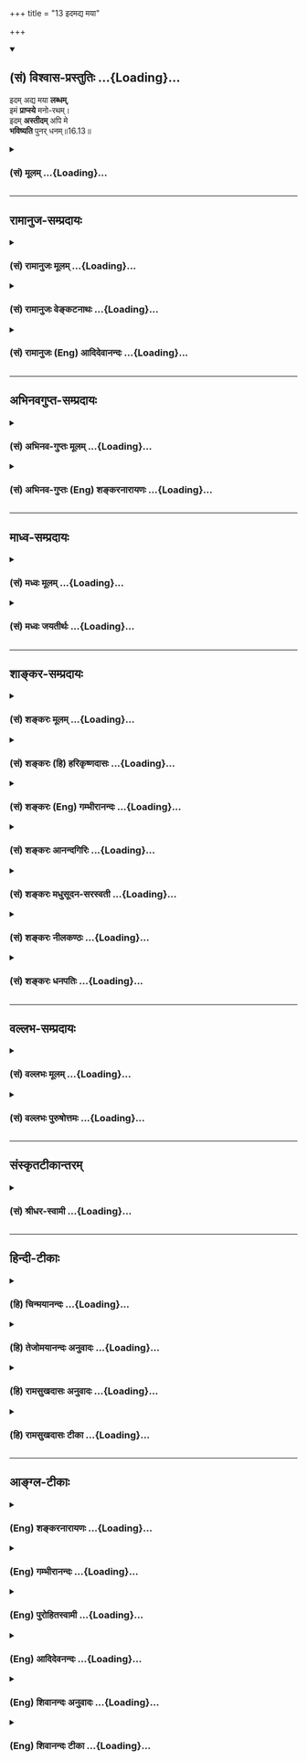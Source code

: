+++
title = "13 इदमद्य मया"

+++
<div class="js_include" newlevelforh1="2" title="(सं) विश्वास-प्रस्तुतिः" unfilled url="/purANam_vaiShNavam/mahAbhAratam/06-bhIShma-parva/03-bhagavad-gItA-parva/saMskRtam/vishvAsa-prastutiH/16_daivAsura-sampad-vib/13_idamadya_mayA.md">
<details open><summary><h2>(सं) विश्वास-प्रस्तुतिः ...{Loading}...</h2></summary>

इदम् अद्य मया **लब्धम्**,  
इमं **प्राप्स्ये** मनो-रथम्।  
इदम् **अस्तीदम्** अपि मे  
**भविष्यति** पुनर् धनम्॥16.13॥
</details>
</div>
<div class="js_include collapsed" newlevelforh1="3" title="(सं) मूलम्" unfilled url="/purANam_vaiShNavam/mahAbhAratam/06-bhIShma-parva/03-bhagavad-gItA-parva/saMskRtam/mUlam/16_daivAsura-sampad-vib/13_idamadya_mayA.md">
<details><summary><h3>(सं) मूलम् ...{Loading}...</h3></summary>

इदमद्य मया लब्धमिमं प्राप्स्ये मनोरथम्।  
इदमस्तीदमपि मे भविष्यति पुनर्धनम्।।16.13।।
</details>
</div>


_________________
## रामानुज-सम्प्रदायः
<div class="js_include collapsed" newlevelforh1="3" title="(सं) रामानुजः मूलम्" unfilled url="/purANam_vaiShNavam/mahAbhAratam/06-bhIShma-parva/03-bhagavad-gItA-parva/saMskRtam/rAmAnujaH/mUlam/16_daivAsura-sampad-vib/13_idamadya_mayA.md">
<details><summary><h3>(सं) रामानुजः मूलम् ...{Loading}...</h3></summary>

।।16.13।।**इदं** क्षेत्रपुत्रादिकं सर्वं **मया** मत्सामर्थ्येन एव
**लब्धम्;** न अदृष्टादिना; **इमं च** **मनोरथम्** अहम् एव **प्राप्स्ये;**
न अदृष्टादिसहितः **इदं धनं** मत्सामर्थ्येन लब्धं मे **अस्ति; इदम् अपि
पुनः मे** मत्सामर्थ्येन एव **भविष्यति।**

</details>
</div>
<div class="js_include collapsed" newlevelforh1="3" title="(सं) रामानुजः वेङ्कटनाथः" unfilled url="/purANam_vaiShNavam/mahAbhAratam/06-bhIShma-parva/03-bhagavad-gItA-parva/saMskRtam/rAmAnujaH/venkaTanAthaH/16_daivAsura-sampad-vib/13_idamadya_mayA.md">
<details><summary><h3>(सं) रामानुजः वेङ्कटनाथः ...{Loading}...</h3></summary>

  
  
।।16.13।। एवंसहस्रभगसन्दर्शनात्मकश्च महानन्दलक्षणो मोक्षः इत्यादिभिः
कामोपभोगः परमपुरुषार्थ इति कृत्वा तदर्थमर्थपुरुषार्थस्वीकार इत्युक्तम्
अथ तत्र प्रवृत्तस्य
व्यतिरेकसंज्ञासंस्थावस्थितयोगिवल्लब्धालब्धकृताकृतप्रत्यवेक्षणमुच्यतेइदमद्येत्यादिना।
एतेन पूर्वोक्तचिन्ताविषयानन्त्यमप्युदाहृतं भवति।
वक्ष्यमाणधनव्यतिरिक्तविषयत्वद्योतनाय पुत्रक्षेत्रादिशब्दः।
सात्त्विकानामीश्वराद्यधीनकृताकृतप्रत्यवेक्षणाव्यवच्छेदाय
अहङ्कारगर्भतयाऽपि तथाविधानु सन्धानस्य भ्रान्तिरूपत्वंमया इत्यनेन सूच्यत
इत्याह -- मत्सामर्थ्येनैवेति। एवकाराभिप्रेतं विवृणोति -- नादृष्टादिनेति।
एवमेवोत्तमपुरुषाकृष्टाहंशब्दव्याख्यानरूपेअहमेव
इत्यादावप्यभिप्रायः। इदमस्तीदमपि इति चिन्तायां विषयभूयस्त्वज्ञापनम्।  
  

</details>
</div>
<div class="js_include collapsed" newlevelforh1="3" title="(सं) रामानुजः (Eng) आदिदेवानन्दः" unfilled url="/purANam_vaiShNavam/mahAbhAratam/06-bhIShma-parva/03-bhagavad-gItA-parva/saMskRtam/rAmAnujaH/english/AdidevAnandaH/16_daivAsura-sampad-vib/13_idamadya_mayA.md">
<details><summary><h3>(सं) रामानुजः (Eng) आदिदेवानन्दः ...{Loading}...</h3></summary>

16.13 This land, sons etc., have I gained solely by my ability and not
by the help of any higher force. I shall attain this desire also myself
and not by good fortune or any other means. This wealth, gained solely
by my ability, is with me. And this also shall be mine through my own
ability.

</details>
</div>


_________________
## अभिनवगुप्त-सम्प्रदायः
<div class="js_include collapsed" newlevelforh1="3" title="(सं) अभिनव-गुप्तः मूलम्" unfilled url="/purANam_vaiShNavam/mahAbhAratam/06-bhIShma-parva/03-bhagavad-gItA-parva/saMskRtam/abhinava-guptaH/mUlam/16_daivAsura-sampad-vib/13_idamadya_mayA.md">
<details><summary><h3>(सं) अभिनव-गुप्तः मूलम् ...{Loading}...</h3></summary>

।।16.13 -- 16.16।। इहमद्येत्यादि अशुचौ इत्यन्तम्। अनेकचित्ता +++(A
अनेकचिन्ताः N अनेकचित्तविभ्रान्ताः)+++ इतिनिश्चयाभावात्। अशुचौ निरये;
अवीच्यादौ; जन्ममरणसन्ताने च।

</details>
</div>
<div class="js_include collapsed" newlevelforh1="3" title="(सं) अभिनव-गुप्तः (Eng) शङ्करनारायणः" unfilled url="/purANam_vaiShNavam/mahAbhAratam/06-bhIShma-parva/03-bhagavad-gItA-parva/saMskRtam/abhinava-guptaH/english/shankaranArAyaNaH/16_daivAsura-sampad-vib/13_idamadya_mayA.md">
<details><summary><h3>(सं) अभिनव-गुप्तः (Eng) शङ्करनारायणः ...{Loading}...</h3></summary>

16.13 See Coment under 16.16

</details>
</div>


_________________
## माध्व-सम्प्रदायः
<div class="js_include collapsed" newlevelforh1="3" title="(सं) मध्वः मूलम्" unfilled url="/purANam_vaiShNavam/mahAbhAratam/06-bhIShma-parva/03-bhagavad-gItA-parva/saMskRtam/madhvaH/mUlam/16_daivAsura-sampad-vib/13_idamadya_mayA.md">
<details><summary><h3>(सं) मध्वः मूलम् ...{Loading}...</h3></summary>

।।16.13।। Sri Madhvacharya did not comment on this sloka.,

</details>
</div>
<div class="js_include collapsed" newlevelforh1="3" title="(सं) मध्वः जयतीर्थः" unfilled url="/purANam_vaiShNavam/mahAbhAratam/06-bhIShma-parva/03-bhagavad-gItA-parva/saMskRtam/madhvaH/jayatIrthaH/16_daivAsura-sampad-vib/13_idamadya_mayA.md">
<details><summary><h3>(सं) मध्वः जयतीर्थः ...{Loading}...</h3></summary>

।।16.13।। Sri Jayatirtha did not comment on this sloka.  
  

</details>
</div>


_________________
## शाङ्कर-सम्प्रदायः
<div class="js_include collapsed" newlevelforh1="3" title="(सं) शङ्करः मूलम्" unfilled url="/purANam_vaiShNavam/mahAbhAratam/06-bhIShma-parva/03-bhagavad-gItA-parva/saMskRtam/shankaraH/mUlam/16_daivAsura-sampad-vib/13_idamadya_mayA.md">
<details><summary><h3>(सं) शङ्करः मूलम् ...{Loading}...</h3></summary>

।।16.13।। --,**इदं** द्रव्यं **अद्य** इदानीं **मया लब्धम्। इदं** च
अन्यत् **प्राप्स्ये मनोरथं** मनस्तुष्टिकरम्। **इदं** च **अस्ति इदमपि मे
भविष्यति** आगामिनि संवत्सरे **पुनः धनं** तेन अहं धनी विख्यातः भविष्यामि
इति।।

</details>
</div>
<div class="js_include collapsed" newlevelforh1="3" title="(सं) शङ्करः (हि) हरिकृष्णदासः" unfilled url="/purANam_vaiShNavam/mahAbhAratam/06-bhIShma-parva/03-bhagavad-gItA-parva/saMskRtam/shankaraH/hindI/harikRShNadAsaH/16_daivAsura-sampad-vib/13_idamadya_mayA.md">
<details><summary><h3>(सं) शङ्करः (हि) हरिकृष्णदासः ...{Loading}...</h3></summary>

।।16.13।। तथा उनका अभिप्राय ऐसा होता है कि --, आज इस समय तो मैंने यह
द्रव्य प्राप्त किया है तथा अमुक मनोरथ -- मनको संतुष्ट करनेवाला पदार्थ और
प्राप्त करूँगा। इतना धन तो मेरे पास है और यह इतना धन मेरे पास अगले वर्ष
में फिर हो जायगा; उससे मैं धनवान् विख्यात हो जाऊँगा।

</details>
</div>
<div class="js_include collapsed" newlevelforh1="3" title="(सं) शङ्करः (Eng) गम्भीरानन्दः" unfilled url="/purANam_vaiShNavam/mahAbhAratam/06-bhIShma-parva/03-bhagavad-gItA-parva/saMskRtam/shankaraH/english/gambhIrAnandaH/16_daivAsura-sampad-vib/13_idamadya_mayA.md">
<details><summary><h3>(सं) शङ्करः (Eng) गम्भीरानन्दः ...{Loading}...</h3></summary>

16.13 Idam, this thing; labham, has been gained; maya, by me; adya,
today; prapsye, I shall acire; idam, this other; manoratham, desired
object which is delectable to the mind. And idam, this; asti, is in
hand; punah, again; idam, this; dhanam, wealth; api, also; bhavisyati,
will come; me, to me, in the next year. Thery I shall become rich and
famous.

</details>
</div>
<div class="js_include collapsed" newlevelforh1="3" title="(सं) शङ्करः आनन्दगिरिः" unfilled url="/purANam_vaiShNavam/mahAbhAratam/06-bhIShma-parva/03-bhagavad-gItA-parva/saMskRtam/shankaraH/AnandagiriH/16_daivAsura-sampad-vib/13_idamadya_mayA.md">
<details><summary><h3>(सं) शङ्करः आनन्दगिरिः ...{Loading}...</h3></summary>

।।16.13।। तेषामभिप्रायोऽपि विवेकविरोधीत्याह -- **ईदृशश्चेति।** द्रव्यं
गोहिरण्यादि। इदमन्यद्बुद्धौ प्रार्थ्यमानत्वेन विपरिवर्तमानमित्येतत्।

</details>
</div>
<div class="js_include collapsed" newlevelforh1="3" title="(सं) शङ्करः मधुसूदन-सरस्वती" unfilled url="/purANam_vaiShNavam/mahAbhAratam/06-bhIShma-parva/03-bhagavad-gItA-parva/saMskRtam/shankaraH/madhusUdana-sarasvatI/16_daivAsura-sampad-vib/13_idamadya_mayA.md">
<details><summary><h3>(सं) शङ्करः मधुसूदन-सरस्वती ...{Loading}...</h3></summary>

।।16.13।। तेषामीदृशीं धनतृष्णानुवृत्तिं मनोराज्यकथनेन विवृणोति -- इदमिति।
इदं धनमद्य इदानीमनेनोपायेन मया लब्धमिदं तदन्यत् मनोरथं मनस्तुष्टिकरं
शीघ्रमेव प्राप्स्ये; इदं पुरैव संचितं मम गृहेऽस्ति इदमपि बहुतरं
भविष्यत्यागामिनि संवत्सरे पुनर्धनम्। एवं धनतृष्णाकुलाः पतन्ति
नरकेऽशुचावित्यग्रिमेणान्वयः।

</details>
</div>
<div class="js_include collapsed" newlevelforh1="3" title="(सं) शङ्करः नीलकण्ठः" unfilled url="/purANam_vaiShNavam/mahAbhAratam/06-bhIShma-parva/03-bhagavad-gItA-parva/saMskRtam/shankaraH/nIlakaNThaH/16_daivAsura-sampad-vib/13_idamadya_mayA.md">
<details><summary><h3>(सं) शङ्करः नीलकण्ठः ...{Loading}...</h3></summary>

।।16.13।। आशापाशान्विवृणोति -- **इदमद्येति।**

</details>
</div>
<div class="js_include collapsed" newlevelforh1="3" title="(सं) शङ्करः धनपतिः" unfilled url="/purANam_vaiShNavam/mahAbhAratam/06-bhIShma-parva/03-bhagavad-gItA-parva/saMskRtam/shankaraH/dhanapatiH/16_daivAsura-sampad-vib/13_idamadya_mayA.md">
<details><summary><h3>(सं) शङ्करः धनपतिः ...{Loading}...</h3></summary>

।।16.13।। विवेकविरोधिनामासुराणामभिप्रायमाह। इदं द्रव्यं गोहिरण्याद्यद्य
इदानीं मया लब्धमिदमन्यनमनोरथं मनस्तुष्टिकरं प्राप्स्ये प्राप्स्यामि।
इदमस्ति पुरैव संचितं इदमपि मे पुनर्धनमागामिनि संवत्सरे भविष्यति तेनाहं
धनी विख्यातो भविष्यामि।

</details>
</div>


_________________
## वल्लभ-सम्प्रदायः
<div class="js_include collapsed" newlevelforh1="3" title="(सं) वल्लभः मूलम्" unfilled url="/purANam_vaiShNavam/mahAbhAratam/06-bhIShma-parva/03-bhagavad-gItA-parva/saMskRtam/vallabhaH/mUlam/16_daivAsura-sampad-vib/13_idamadya_mayA.md">
<details><summary><h3>(सं) वल्लभः मूलम् ...{Loading}...</h3></summary>

।।16.13।। इदमद्य मया लब्धं इति स्पष्टम्।

</details>
</div>
<div class="js_include collapsed" newlevelforh1="3" title="(सं) वल्लभः पुरुषोत्तमः" unfilled url="/purANam_vaiShNavam/mahAbhAratam/06-bhIShma-parva/03-bhagavad-gItA-parva/saMskRtam/vallabhaH/puruShottamaH/16_daivAsura-sampad-vib/13_idamadya_mayA.md">
<details><summary><h3>(सं) वल्लभः पुरुषोत्तमः ...{Loading}...</h3></summary>

  
  
।।16.13।। एवं तेषां कर्मादिलक्षणमुक्त्वा
मनसोऽसदर्थाभिनिवेशान्नरकप्राप्तिमाह -- इदमद्येति। मया कृतयत्नेन इदमद्य
लब्धं; न तु यदृच्छयेति जानन्ति। एवमेव यत्नं कुर्वाण इदं मनोरथं मनस इष्टं
प्राप्स्ये प्राप्स्यामि। इदं भोगाद्यर्थं धनं मेऽस्ति मदिच्छया स्थास्यति;
गमिष्यतीति न जानन्ति। इदमपि धनं मे पुनः भविष्यति।  
  

</details>
</div>


_________________
## संस्कृतटीकान्तरम्
<div class="js_include collapsed" newlevelforh1="3" title="(सं) श्रीधर-स्वामी" unfilled url="/purANam_vaiShNavam/mahAbhAratam/06-bhIShma-parva/03-bhagavad-gItA-parva/saMskRtam/shrIdhara-svAmI/16_daivAsura-sampad-vib/13_idamadya_mayA.md">
<details><summary><h3>(सं) श्रीधर-स्वामी ...{Loading}...</h3></summary>

।।16.13।। तेषां मनोराज्यं कथयन्नरकप्राप्तिमाह **--** **इदमद्येति
चतुर्भिः।** प्राप्स्ये प्राप्स्यामि। मनोरथं मनसः प्रियम्। शेषं स्पष्टम्।
एषां त्रयाणां श्लोकानामित्यज्ञानविमोहिताः सन्तो नरके पतन्तीति
चतुर्थेनान्वयः।

</details>
</div>


_________________
## हिन्दी-टीकाः
<div class="js_include collapsed" newlevelforh1="3" title="(हि) चिन्मयानन्दः" unfilled url="/purANam_vaiShNavam/mahAbhAratam/06-bhIShma-parva/03-bhagavad-gItA-parva/hindI/chinmayAnandaH/16_daivAsura-sampad-vib/13_idamadya_mayA.md">
<details><summary><h3>(हि) चिन्मयानन्दः ...{Loading}...</h3></summary>

।।16.13।। यह श्लोक स्वत स्पष्ट है। सामान्य लोग इसी प्रकार का जीवन जीते
हैं। प्रतिस्पर्धा से पूर्ण इस जगत् में उस व्यक्ति को सफल समझा जाता है;
जिसके पास अधिकतम धन हो। अत मनुष्य को जितना अधिक धन प्राप्त होता है; उससे
उसकी सन्तुष्टि नहीं होती। धनार्जन की इस धारणा में हास्यास्पद विरोधाभास
यह है कि धन प्राप्ति से सन्तोष होने के स्थान पर अधिकाधिक धन की इच्छा
बढ़ती जाती है। आज तक किसी भी भौतिकवादी धनी व्यक्ति ने अपने धन को
पर्याप्त नहीं माना है। इसके विपरीत स्थितप्रज्ञ पुरुष के लक्षण बताते हुए
गीता में कहा गया है कि ज्ञानी पुरुष की परिपूर्णता ऐसी होती है कि जगत् के
विषय उसके मन में किंचित् भी विकार उत्पन्न नहीं करते हैं; और वही पुरुष
वास्तविक शान्ति प्राप्त करता है; न कि कामी पुरुष। इस श्लोक में आसुरी
पुरुष का भौतिक वस्तुओं के संबंध में दृष्टिकोण बताया गया है; अब अगले
श्लोक में उसके व्यक्तिविषयक दृष्टिकोण को,बताते हैं।

</details>
</div>
<div class="js_include collapsed" newlevelforh1="3" title="(हि) तेजोमयानन्दः अनुवादः" unfilled url="/purANam_vaiShNavam/mahAbhAratam/06-bhIShma-parva/03-bhagavad-gItA-parva/hindI/tejomayAnandaH/anuvAdaH/16_daivAsura-sampad-vib/13_idamadya_mayA.md">
<details><summary><h3>(हि) तेजोमयानन्दः अनुवादः ...{Loading}...</h3></summary>

।।16.13।। मैंने आज यह पाया है और इस मनोरथ को भी प्राप्त करूंगा, मेरे पास
यह इतना धन है और इससे भी अधिक धन भविष्य में होगा।।

</details>
</div>
<div class="js_include collapsed" newlevelforh1="3" title="(हि) रामसुखदासः अनुवादः" unfilled url="/purANam_vaiShNavam/mahAbhAratam/06-bhIShma-parva/03-bhagavad-gItA-parva/hindI/rAmasukhadAsaH/anuvAdaH/16_daivAsura-sampad-vib/13_idamadya_mayA.md">
<details><summary><h3>(हि) रामसुखदासः अनुवादः ...{Loading}...</h3></summary>

।।16.13।। इतनी वस्तुएँ तो हमने आज प्राप्त कर लीं और अब इस मनोरथको प्राप्त
(पूरा) कर लेंगे। ,इतना धन तो हमारे पास है ही, इतना धन फिर हो जायगा।

</details>
</div>
<div class="js_include collapsed" newlevelforh1="3" title="(हि) रामसुखदासः टीका" unfilled url="/purANam_vaiShNavam/mahAbhAratam/06-bhIShma-parva/03-bhagavad-gItA-parva/hindI/rAmasukhadAsaH/TIkA/16_daivAsura-sampad-vib/13_idamadya_mayA.md">
<details><summary><h3>(हि) रामसुखदासः टीका ...{Loading}...</h3></summary>

।।16.13।।***व्याख्या --***  **इदमद्य मया लब्धमिमं प्राप्स्ये मनोरथम्
--** आसुरी प्रकृतिवाले व्यक्ति लोभके परायण होकर मनोरथ करते रहते हैं कि
हमने अपने उद्योगसे; बुद्धिमानीसे; चतुराईसे; होशियारीसे; चालाकीसे इतनी
वस्तुएँ तो आज प्राप्त कर लीं; इतनी और प्राप्त कर लेंगे। इतनी वस्तुएँ तो
हमारे पास हैं; इतनी और वहाँसे आ जायँगी। इतना धन व्यापारसे आ जायगा। हमारा
बड़ा लड़का इतना पढ़ा हुआ है अतः इतना धन और वस्तुएँ तो उसके विवाहमें आ ही
जायँगी। इतना धन टैक्सकी चोरीसे बच जायगा; इतना जमीनसे आ जायगा; इतना
मकानोंके किरायेसे आ जायगा; इतना ब्याजका आ जायगा; आदिआदि।**इदमस्तीदमपि मे
भविष्यति पुनर्धनम् --** जैसेजैसे उनका लोभ बढ़ता जाता है; वैसेहीवैसे उनके
मनोरथ भी बढ़ते जाते हैं। जब उनका चिन्तन बढ़ जाता है; तब वे चलतेफिरते
हुए; कामधंधा करते हुए; भोजन करते हुए; मलमूत्रका त्याग करते हुए और यदि
नित्यकर्म (पाठपूजाजप आदि) करते हैं तो उसे करते हुए भी धन कैसे बढ़े इसका
चिन्तन करते रहते हैं। इतनी दूकानें; मिल; कारखाने तो हमने खोल दिये हैं;
इतने और खुल जायँ। इतनी गायेंभैंसे; भेड़बकरियाँ आदि तो हैं ही; इतनी और हो
जायँ। इतनी जमीन तो हमारे पास है; पर यह बहुत थोड़ी है; किसी तरहसे और मिल
जाय तो बहुत अच्छा हो जायगा। इस प्रकार धन आदि बढ़ानेके विषयमें उनके मनोरथ
होते हैं। जब उनकी दृष्टि अपने शरीर तथा परिवारपर जाती है; तब वे उस
विषयमें मनोरथ करने लग जाते हैं कि अमुकअमुक दवाएँ सेवन करनेसे शरीर ठीक
रहेगा। अमुकअमुक चीजें इकट्ठी कर ली जायँ; तो हम सुख और आरामसे रहेंगे।
एयरकण्डीशनवाली गा़ड़ी मँगवा लें; जिससे बाहरकी गरमी न लगे। ऊनके ऐसे
वस्त्र मँगवा लें; जिससे सरदी न लगे। ऐसा बरसाती कोट या छाता मँगवा लें;
जिससे वर्षासे शरीर गीला न हो। ऐसेऐसे गहनेकपड़े और श्रृंगार आदिकी सामग्री
मँगवा लें; जिससे हम खूब सुन्दर दिखायी दें; आदिआदि। ऐसे मनोरथ करतेकरते
उनको यह याद नहीं रहता कि हम बूढ़े हो जायँगे तो इस सामग्रीका क्या करेंगे
और मरते समय यह सामग्री हमारे क्या काम आयेगी अन्तमें इस सम्पत्तिका मालिक
कौन होगा बेटा तो कपूत है अतः वह सब नष्ट कर देगा। मरते समय यह धनसम्पत्ति
खुदको दुःख देगी। इस सामग्रीके लोभके कारण ही मुझे बेटाबेटीसे डरना पड़ता
है; और नौकरोंसे डरना पड़ता है कि कहीं ये लोग हड़ताल न कर दें।  
  
***प्रश्न --***  दैवीसम्पत्तिको धारण करके साधन करनेवाले साधकके मनमें
भी कभीकभी व्यापार आदिके कार्यको लेकर (इस श्लोककी तरह) इतना काम हो गया;
इतना काम करना बाकी है और इतना काम आगे हो जायगा इतना पैसा आ गया है और
इतना वहाँपर टैक्स देना है आदि स्फुरणाएँ होती हैं। ऐसी ही स्फुरणाएँ
जडताका उद्देश्य रखनेवाले आसुरीसम्पत्तिवालोंके मनमें भी होती हैं; तो इन
दोनोंकी वृत्तियोंमें क्या अन्तर हुआ  
  
***उत्तर --***  दोनोंकी वृत्तियाँ एकसी दीखनेपर भी उनमें बड़ा अन्तर है।
साधकका उद्देश्य परमात्मप्राप्तिका होता है अतः वह उन वृत्तियोंमें तल्लीन
नहीं होता। परन्तु आसुरी प्रकृतिवालोंका उद्देश्य धन इकट्ठा करने और भोग
भोगनेका रहता है अतः वे उन वृत्तियोंमें ही तल्लीन होते हैं। तात्पर्य यह
है कि दोनोंके उद्देश्य भिन्नभिन्न होनेसे दोनोंमें बड़ा भारी अन्तर है।

</details>
</div>


_________________
## आङ्ग्ल-टीकाः
<div class="js_include collapsed" newlevelforh1="3" title="(Eng) शङ्करनारायणः" unfilled url="/purANam_vaiShNavam/mahAbhAratam/06-bhIShma-parva/03-bhagavad-gItA-parva/english/shankaranArAyaNaH/16_daivAsura-sampad-vib/13_idamadya_mayA.md">
<details><summary><h3>(Eng) शङ्करनारायणः ...{Loading}...</h3></summary>

16.13. 'This has been gained by me to-day; this object of my desire I
shall attain in future; this is mine \[now\]; and this wealth also shall
be mine \[soon\]';

</details>
</div>
<div class="js_include collapsed" newlevelforh1="3" title="(Eng) गम्भीरानन्दः" unfilled url="/purANam_vaiShNavam/mahAbhAratam/06-bhIShma-parva/03-bhagavad-gItA-parva/english/gambhIrAnandaH/16_daivAsura-sampad-vib/13_idamadya_mayA.md">
<details><summary><h3>(Eng) गम्भीरानन्दः ...{Loading}...</h3></summary>

16.13 'This has been gained by me today; I shall acire this desired
object. This is in hand; again, this wealth also will come to me.'

</details>
</div>
<div class="js_include collapsed" newlevelforh1="3" title="(Eng) पुरोहितस्वामी" unfilled url="/purANam_vaiShNavam/mahAbhAratam/06-bhIShma-parva/03-bhagavad-gItA-parva/english/purohitasvAmI/16_daivAsura-sampad-vib/13_idamadya_mayA.md">
<details><summary><h3>(Eng) पुरोहितस्वामी ...{Loading}...</h3></summary>

16.13 This I have gained today; tomorrow I will gratify another desire;
this wealth is mine now, the rest shall be mine ere long;

</details>
</div>
<div class="js_include collapsed" newlevelforh1="3" title="(Eng) आदिदेवनन्दः" unfilled url="/purANam_vaiShNavam/mahAbhAratam/06-bhIShma-parva/03-bhagavad-gItA-parva/english/AdidevanandaH/16_daivAsura-sampad-vib/13_idamadya_mayA.md">
<details><summary><h3>(Eng) आदिदेवनन्दः ...{Loading}...</h3></summary>

16.13 'This I have gained today, and this desire I shall attain. This
wealth is mine, and this also shall be mine hereaftter .

</details>
</div>
<div class="js_include collapsed" newlevelforh1="3" title="(Eng) शिवानन्दः अनुवादः" unfilled url="/purANam_vaiShNavam/mahAbhAratam/06-bhIShma-parva/03-bhagavad-gItA-parva/english/shivAnandaH/anuvAdaH/16_daivAsura-sampad-vib/13_idamadya_mayA.md">
<details><summary><h3>(Eng) शिवानन्दः अनुवादः ...{Loading}...</h3></summary>

16.13 "This has been gained by me today; this desire of mine I shall
fuffil; this is mine and this wealth also shall be mine in future."

</details>
</div>
<div class="js_include collapsed" newlevelforh1="3" title="(Eng) शिवानन्दः टीका" unfilled url="/purANam_vaiShNavam/mahAbhAratam/06-bhIShma-parva/03-bhagavad-gItA-parva/english/shivAnandaH/TIkA/16_daivAsura-sampad-vib/13_idamadya_mayA.md">
<details><summary><h3>(Eng) शिवानन्दः टीका ...{Loading}...</h3></summary>

16.13 इदम् this; अद्य today; मया by me; लब्धम् has been gained; इमम्
this; प्राप्स्ये (I) shall obtain; मनोरथम् desire; इदम् this; अस्ति is;
इदम् this; अपि also; मे to me; भविष्यति shall be; पुनः again; धनम्
wealth.Commentary I will be able to acire all that the world possesses.
Then I will be the lord of all wealth. No one will be eal to me on the
surface of this earth.In future Next year this wealth also shall be
mine. I will be known to the world as a man of immense wealth. People
will address me as my lord.These demons (who think like this) become
selfconceited on account of their wealth. Their heads are swollen with
pride. They regard everyone else as worthless as straw. Pride of wealth
destroyes their power of discrimination. They strive for happiness but
they never obtain it. They are entangled in the meshes of Maya. They are
wedded to sin and misry here and hereafter.

</details>
</div>
